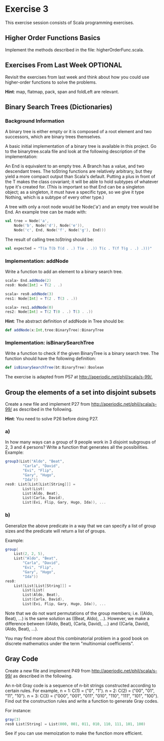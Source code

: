 # Exercise 3

This exercise session consists of Scala programming exercises.

## Higher Order Functions Basics

Implement the methods described in the file: higherOrderFunc.scala.

## Exercises From Last Week OPTIONAL

Revisit the exercises from last week and think about how you could use higher-order functions to solve the problems.

**Hint**: map, flatmap, pack, span and foldLeft are relevant.

## Binary Search Trees (Dictionaries)

### Background Information

A binary tree is either empty or it is composed of a root element and two successors, which are binary trees themselves.

A basic initial implementation of a binary tree is available in this project.
Go to the binarytree.scala file and look at the following description of the implementation:

An End is equivalent to an empty tree.
A Branch has a value, and two descendant trees.
The toString functions are relatively arbitrary, but they yield a more compact output than Scala's default.
Putting a plus in front of the T makes the class covariant; it will be able to hold subtypes of whatever type it's created for.
(This is important so that End can be a singleton object; as a singleton, it must have a specific type, so we give it type Nothing, which is a subtype of every other type.)

A tree with only a root node would be Node('a') and an empty tree would be End.
An example tree can be made with:

```scala
val tree = Node('a',
    Node('b', Node('d'), Node('e')),
    Node('c', End, Node('f', Node('g'), End)))
```

The result of calling tree.toString should be:

```scala
val expected = "T(a T(b T(d . .) T(e . .)) T(c . T(f T(g . .) .)))"
```

### Implementation: addNode

Write a function to add an element to a binary search tree.

```scala
scala> End.addNode(2)
res0: Node[Int] = T(2 . .)
```

```scala
scala> res0.addNode(3)
res1: Node[Int] = T(2 . T(3 . .))
```

```scala
scala> res1.addNode(0)
res2: Node[Int] = T(2 T(0 . .) T(3 . .))
```

**Hint**: The abstract definition of addNode in Tree should be:

```scala
def addNode(x:Int,tree:BinaryTree):BinaryTree
```
### Implementation: isBinarySearchTree

Write a function to check if the given BinaryTree is a binary search tree. The function should have the following definition:

```scala
def isBinarySearchTree(bt:BinaryTree):Boolean
```

The exercise is adapted from P57 at <http://aperiodic.net/phil/scala/s-99/.>

## Group the elements of a set into disjoint subsets

Create a new file and implement P27 from <http://aperiodic.net/phil/scala/s-99/> as described in the following.

**Hint**: You need to solve P26 before doing P27.

### a)

In how many ways can a group of 9 people work in 3 disjoint subgroups of 2, 3 and 4 persons? Write a function that generates all the possibilities.
Example:

```scala
group3(List("Aldo", "Beat",
        "Carla", "David",
        "Evi", "Flip",
        "Gary", "Hugo",
        "Ida"))
res0: List[List[List[String]]] =
        List(List(
        List(Aldo, Beat),
        List(Carla, David),
        List(Evi, Flip, Gary, Hugo, Ida)), ...
```

### b)

Generalize the above predicate in a way that we can specify a list of group sizes and the predicate will return a list of groups.

Example:

```scala
group(
    List(2, 2, 5),
    List("Aldo", "Beat",
        "Carla", "David",
        "Evi", "Flip",
        "Gary", "Hugo",
        "Ida"))
res0:
    List[List[List[String]]] =
        List(List(
        List(Aldo, Beat),
        List(Carla, David),
        List(Evi, Flip, Gary, Hugo, Ida)), ...
```

Note that we do not want permutations of the group members; i.e. ((Aldo, Beat), ...) is the same solution as ((Beat, Aldo), ...). However, we make a difference between ((Aldo, Beat), (Carla, David), ...) and ((Carla, David), (Aldo, Beat), ...).

You may find more about this combinatorial problem in a good book on discrete mathematics under the term "multinomial coefficients".

## Gray Code

Create a new file and implement P49 from <http://aperiodic.net/phil/scala/s-99/> as described in the following.

An n-bit Gray code is a sequence of n-bit strings constructed according to certain rules. For example,
n = 1: C(1) = ("0", "1").
n = 2: C(2) = ("00", "01", "11", "10").
n = 3: C(3) = ("000", "001", "011", "010", "110", "111", "101", "100").
Find out the construction rules and write a function to generate Gray codes.

For instance:

```scala
gray(3)
res0 List[String] = List(000, 001, 011, 010, 110, 111, 101, 100)
```

See if you can use memoization to make the function more efficient.
